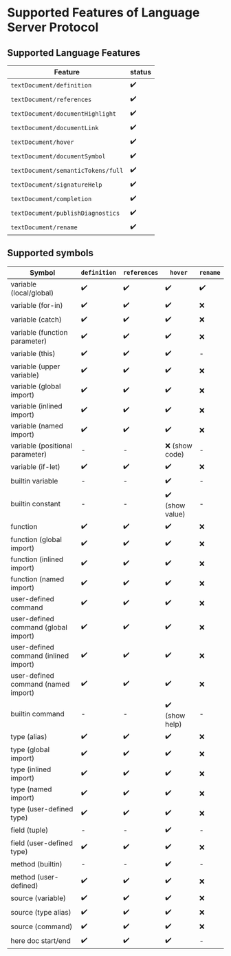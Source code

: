 # Supported Features of Language Server Protocol
## Supported Language Features

| **Feature**                          | **status** |
|--------------------------------------|------------|
| ``textDocument/definition``          | ✔️         |
| ``textDocument/references``          | ✔️         |
| ``textDocument/documentHighlight``   | ✔️         |
| ``textDocument/documentLink``        | ✔️         |
| ``textDocument/hover``               | ✔️         |
| ``textDocument/documentSymbol``      | ✔️         |
| ``textDocument/semanticTokens/full`` | ✔️         |
| ``textDocument/signatureHelp``       | ✔️         |
| ``textDocument/completion``          | ✔️         |
| ``textDocument/publishDiagnostics``  | ✔️         |
| ``textDocument/rename``              | ✔️         |


## Supported symbols

| **Symbol**                            | ``definition`` | ``references`` | ``hover``       | ``rename`` |
|---------------------------------------|----------------|----------------|-----------------|------------|
| variable (local/global)               | ✔️             | ✔️             | ✔️              | ✔️         |
| variable (for-in)                     | ✔️             | ✔️             | ✔️              | ❌          |
| variable (catch)                      | ✔️             | ✔️             | ✔️              | ❌          |
| variable (function parameter)         | ✔️             | ✔️             | ✔️              | ❌          |
| variable (this)                       | ✔️             | ✔️             | ✔️              | -          |
| variable (upper variable)             | ✔️             | ✔️             | ✔️              | ❌          |
| variable (global import)              | ✔️             | ✔️             | ✔️              | ❌          |
| variable (inlined import)             | ✔️             | ✔️             | ✔️              | ❌          |
| variable (named import)               | ✔️             | ✔️             | ✔️              | ❌          |
| variable (positional parameter)       | -              | -              | ❌ (show code)   | -          |
| variable (if-let)                     | ✔️             | ✔️             | ✔️              | ❌          |
| builtin variable                      | -              | -              | ✔️              | -          |
| builtin constant                      | -              | -              | ✔️ (show value) | -          |
| function                              | ✔️             | ✔️             | ✔️              | ❌          |
| function (global import)              | ✔️             | ✔️             | ✔️              | ❌          |
| function (inlined import)             | ✔️             | ✔️             | ✔️              | ❌          |
| function (named import)               | ✔️             | ✔️             | ✔️              | ❌          |
| user-defined command                  | ✔️             | ✔️             | ✔️              | ❌          |
| user-defined command (global import)  | ✔️             | ✔️             | ✔️              | ❌          |
| user-defined command (inlined import) | ✔️             | ✔️️            | ✔️              | ❌          |
| user-defined command (named import)   | ✔️             | ✔️️️           | ✔️️             | ❌          |
| builtin command                       | -              | -              | ✔️️ (show help) | -          |
| type (alias)                          | ✔️             | ✔️             | ✔️              | ❌          |
| type (global import)                  | ✔️             | ✔️             | ✔️              | ❌          |
| type (inlined import)                 | ✔️             | ✔️️            | ✔️              | ❌          |
| type (named import)                   | ✔️             | ✔️             | ✔️              | ❌          |
| type (user-defined type)              | ✔️             | ✔️             | ✔️              | ❌          |
| field (tuple)                         | -              | -              | ✔️              | -          |
| field (user-defined type)             | ✔️             | ✔️             | ✔️              | ❌          |
| method (builtin)                      | -              | -              | ✔️              | -          |
| method (user-defined)                 | ✔️             | ✔️             | ✔️              | ❌          |
| source (variable)                     | ✔️             | ✔️             | ✔️              | ❌          |
| source (type alias)                   | ✔️             | ✔️             | ✔️              | ❌          |
| source (command)                      | ✔️             | ✔️             | ✔️              | ❌          |
| here doc start/end                    | ✔️             | ✔️             | ✔️              | -          |